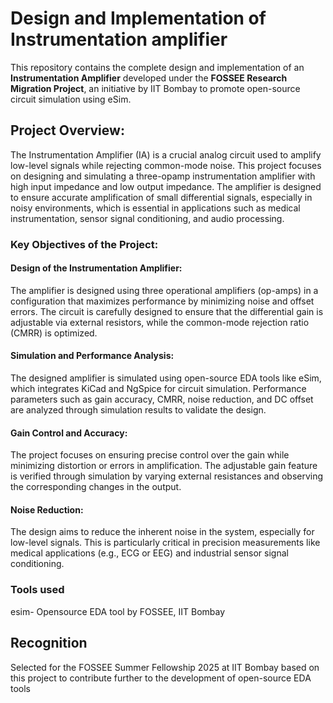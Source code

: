 # Design and Implementation of Instrumentation amplifier
This repository contains the complete design and implementation of an **Instrumentation Amplifier** developed under the **FOSSEE Research Migration Project**, an initiative by IIT Bombay to promote open-source circuit simulation using eSim.
## Project Overview: 
The Instrumentation Amplifier (IA) is a crucial analog circuit used to amplify low-level signals while rejecting common-mode noise. This project focuses on designing and simulating a three-opamp instrumentation amplifier with high input impedance and low output impedance. The amplifier is designed to ensure accurate amplification of small differential signals, especially in noisy environments, which is essential in applications such as medical instrumentation, sensor signal conditioning, and audio processing.
### Key Objectives of the Project:
#### Design of the Instrumentation Amplifier:
The amplifier is designed using three operational amplifiers (op-amps) in a configuration that maximizes performance by minimizing noise and offset errors. The circuit is carefully designed to ensure that the differential gain is adjustable via external resistors, while the common-mode rejection ratio (CMRR) is optimized.


#### Simulation and Performance Analysis:

The designed amplifier is simulated using open-source EDA tools like eSim, which integrates KiCad and NgSpice for circuit simulation. Performance parameters such as gain accuracy, CMRR, noise reduction, and DC offset are analyzed through simulation results to validate the design.

#### Gain Control and Accuracy:

The project focuses on ensuring precise control over the gain while minimizing distortion or errors in amplification. The adjustable gain feature is verified through simulation by varying external resistances and observing the corresponding changes in the output.


#### Noise Reduction:

The design aims to reduce the inherent noise in the system, especially for low-level signals. This is particularly critical in precision measurements like medical applications (e.g., ECG or EEG) and industrial sensor signal conditioning.

### Tools used 
esim- Opensource EDA tool by FOSSEE, IIT Bombay


## Recognition
Selected  for the FOSSEE Summer Fellowship 2025 at IIT Bombay based on this project to contribute further to the development of open-source EDA tools




